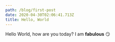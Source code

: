 ```yaml
---
path: /blog/first-post
date: 2020-04-30T02:06:41.713Z
title: Hello, World
---
```

Hello World, how are you today? I am **fabulous** 😏